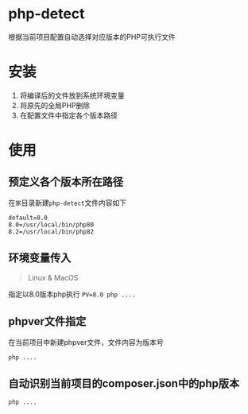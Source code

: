 # php-detect

根据当前项目配置自动选择对应版本的PHP可执行文件

# 安装

1. 将编译后的文件放到系统环境变量
2. 将原先的全局PHP删除
3. 在配置文件中指定各个版本路径

# 使用

## 预定义各个版本所在路径

在`家`目录新建`php-detect`文件内容如下

```text
default=8.0
8.0=/usr/local/bin/php80
8.2=/usr/local/bin/php82
```

## 环境变量传入

> Linux & MacOS

指定以8.0版本php执行
`PV=8.0 php ....`

## phpver文件指定

在当前项目中新建phpver文件，文件内容为版本号

`php ....`

## 自动识别当前项目的composer.json中的php版本

`php ....`